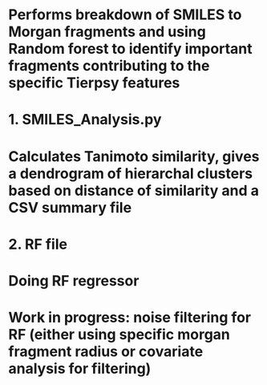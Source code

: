 
# Performs breakdown of SMILES to Morgan fragments and using Random forest to identify important fragments contributing to the specific Tierpsy features

# 1. SMILES_Analysis.py
# Calculates Tanimoto similarity, gives a dendrogram of hierarchal clusters based on distance of similarity and a CSV summary file

# 2. RF file
# Doing RF regressor
# Work in progress: noise filtering for RF (either using specific morgan fragment radius or covariate analysis for filtering)
